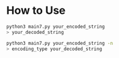 # How to Use

```bash
python3 main7.py your_encoded_string 
> your_decoded_string

python3 main7.py your_encoded_string -n
> encoding_type your_decoded_string
````
